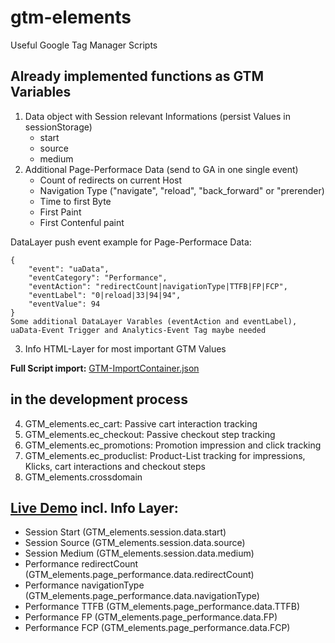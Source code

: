 # gtm-elements
Useful Google Tag Manager Scripts

## Already implemented functions as GTM Variables
1. Data object with Session relevant Informations (persist Values in sessionStorage)
   - start
   - source
   - medium
2. Additional Page-Performace Data (send to GA in one single event)
   - Count of redirects on current Host
   - Navigation Type ("navigate", "reload", "back_forward" or "prerender)
   - Time to first Byte
   - First Paint
   - First Contenful paint
   
DataLayer push event example for Page-Performace Data:
```
{
    "event": "uaData",
    "eventCategory": "Performance",
    "eventAction": "redirectCount|navigationType|TTFB|FP|FCP",
    "eventLabel": "0|reload|33|94|94",
    "eventValue": 94
}
Some additional DataLayer Varables (eventAction and eventLabel), uaData-Event Trigger and Analytics-Event Tag maybe needed
```


3. Info HTML-Layer for most important GTM Values

**Full Script import:** [GTM-ImportContainer.json](https://github.com/hokata-elements/gtm-elements/blob/master/GTM-ImportContainer.json)

## in the development process
4. GTM_elements.ec_cart: Passive cart interaction tracking
5. GTM_elements.ec_checkout: Passive checkout step tracking
6. GTM_elements.ec_promotions: Promotion impression and click tracking
7. GTM_elements.ec_produclist: Product-List tracking for impressions, Klicks, cart interactions and checkout steps
8. GTM_elements.crossdomain

## [Live Demo](https://elements.digital/playground/GTM-Elements/demo/) incl. Info Layer:
- Session Start (GTM_elements.session.data.start)
- Session Source (GTM_elements.session.data.source)
- Session Medium (GTM_elements.session.data.medium)
- Performance redirectCount (GTM_elements.page_performance.data.redirectCount)
- Performance navigationType (GTM_elements.page_performance.data.navigationType)
- Performance TTFB (GTM_elements.page_performance.data.TTFB)
- Performance FP (GTM_elements.page_performance.data.FP)
- Performance FCP (GTM_elements.page_performance.data.FCP)
